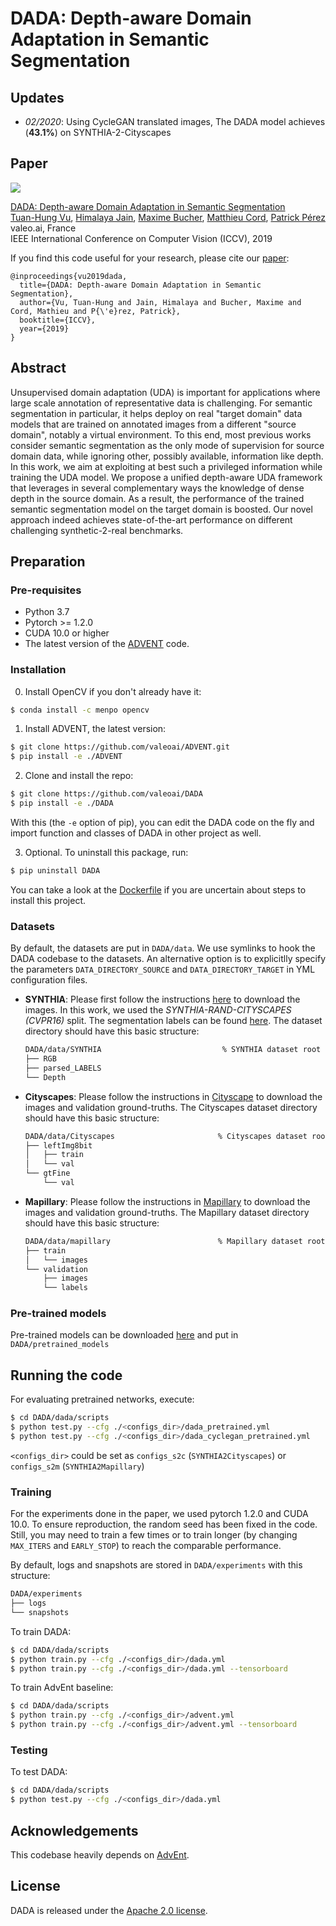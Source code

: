 # DADA: Depth-aware Domain Adaptation in Semantic Segmentation

## Updates
- *02/2020*: Using CycleGAN translated images, The DADA model achieves (**43.1%**) on SYNTHIA-2-Cityscapes

## Paper
![](./teaser.png)

[DADA: Depth-aware Domain Adaptation in Semantic Segmentation](https://arxiv.org/abs/1904.01886)  
 [Tuan-Hung Vu](https://tuanhungvu.github.io/),  [Himalaya Jain](https://himalayajain.github.io/), [Maxime Bucher](https://maximebucher.github.io/), [Matthieu Cord](http://webia.lip6.fr/~cord/), [Patrick Pérez](https://ptrckprz.github.io/)  
 valeo.ai, France  
 IEEE International Conference on Computer Vision (ICCV), 2019

If you find this code useful for your research, please cite our [paper](https://arxiv.org/abs/1904.01886):

```
@inproceedings{vu2019dada,
  title={DADA: Depth-aware Domain Adaptation in Semantic Segmentation},
  author={Vu, Tuan-Hung and Jain, Himalaya and Bucher, Maxime and Cord, Mathieu and P{\'e}rez, Patrick},
  booktitle={ICCV},
  year={2019}
}
```

## Abstract
Unsupervised domain adaptation (UDA) is important for applications where large scale annotation of representative data is challenging. For semantic segmentation in particular, it helps deploy on real "target domain" data models that are trained on annotated images from a different "source domain", notably a virtual environment. To this end, most previous works consider semantic segmentation as the only mode of supervision for source domain data, while ignoring other, possibly available, information like depth. In this work, we aim at exploiting at best such a privileged information while training the UDA model. We propose a unified depth-aware UDA framework that leverages in several complementary ways the knowledge of dense depth in the source domain. As a result, the performance of the trained semantic segmentation model on the target domain is boosted. Our novel approach indeed achieves state-of-the-art performance on different challenging synthetic-2-real benchmarks.

## Preparation

### Pre-requisites
* Python 3.7
* Pytorch >= 1.2.0
* CUDA 10.0 or higher
* The latest version of the [ADVENT](https://github.com/valeoai/ADVENT) code.

### Installation

0. Install OpenCV if you don't already have it:

```bash
$ conda install -c menpo opencv
```

1. Install ADVENT, the latest version:
```bash
$ git clone https://github.com/valeoai/ADVENT.git
$ pip install -e ./ADVENT
```

2. Clone and install the repo:
```bash
$ git clone https://github.com/valeoai/DADA
$ pip install -e ./DADA
```

With this (the `-e` option of pip), you can edit the DADA code on the fly and import function 
and classes of DADA in other project as well.

3. Optional. To uninstall this package, run:
```bash
$ pip uninstall DADA
```

You can take a look at the [Dockerfile](./Dockerfile) if you are uncertain about steps to install this project.

### Datasets
  By default, the datasets are put in ```DADA/data```. We use symlinks to hook the DADA codebase to the datasets. An alternative option is to explicitlly specify the parameters ```DATA_DIRECTORY_SOURCE``` and ```DATA_DIRECTORY_TARGET``` in YML configuration files.

* **SYNTHIA**: Please first follow the instructions [here](http://synthia-dataset.net/downloads/) to download the images. In this work, we used the *SYNTHIA-RAND-CITYSCAPES (CVPR16)* split. The segmentation labels can be found [here](https://github.com/valeoai/DADA/releases). The dataset directory should have this basic structure:
  ```bash
  DADA/data/SYNTHIA                           % SYNTHIA dataset root
  ├── RGB
  ├── parsed_LABELS
  └── Depth
  ```

* **Cityscapes**: Please follow the instructions in [Cityscape](https://www.cityscapes-dataset.com/) to download the images and validation ground-truths. The Cityscapes dataset directory should have this basic structure:
  ```bash
  DADA/data/Cityscapes                       % Cityscapes dataset root
  ├── leftImg8bit
  │   ├── train
  │   └── val
  └── gtFine
      └── val
  ```

* **Mapillary**: Please follow the instructions in [Mapillary](https://www.mapillary.com/dataset) to download the images and validation ground-truths. The Mapillary dataset directory should have this basic structure:
  ```bash
  DADA/data/mapillary                        % Mapillary dataset root
  ├── train
  │   └── images
  └── validation
      ├── images
      └── labels
  ```

### Pre-trained models
Pre-trained models can be downloaded [here](https://github.com/valeoai/DADA/releases) and put in ```DADA/pretrained_models```

## Running the code
For evaluating pretrained networks, execute:
```bash
$ cd DADA/dada/scripts
$ python test.py --cfg ./<configs_dir>/dada_pretrained.yml
$ python test.py --cfg ./<configs_dir>/dada_cyclegan_pretrained.yml
```

```<configs_dir>``` could be set as ```configs_s2c``` (```SYNTHIA2Cityscapes```) or ```configs_s2m``` (```SYNTHIA2Mapillary```)

### Training
For the experiments done in the paper, we used pytorch 1.2.0 and CUDA 10.0. To ensure reproduction, the random seed has been fixed in the code. Still, you may need to train a few times or to train longer (by changing ```MAX_ITERS``` and ```EARLY_STOP```) to reach the comparable performance.

By default, logs and snapshots are stored in ```DADA/experiments``` with this structure:
  ```bash
  DADA/experiments
  ├── logs
  └── snapshots
  ```

To train DADA:
```bash
$ cd DADA/dada/scripts
$ python train.py --cfg ./<configs_dir>/dada.yml
$ python train.py --cfg ./<configs_dir>/dada.yml --tensorboard         % using tensorboard
```

To train AdvEnt baseline:
```bash
$ cd DADA/dada/scripts
$ python train.py --cfg ./<configs_dir>/advent.yml
$ python train.py --cfg ./<configs_dir>/advent.yml --tensorboard         % using tensorboard
```

### Testing
To test DADA:
```bash
$ cd DADA/dada/scripts
$ python test.py --cfg ./<configs_dir>/dada.yml
```

## Acknowledgements
This codebase heavily depends on [AdvEnt](https://github.com/valeoai/ADVENT).

## License
DADA is released under the [Apache 2.0 license](./LICENSE).